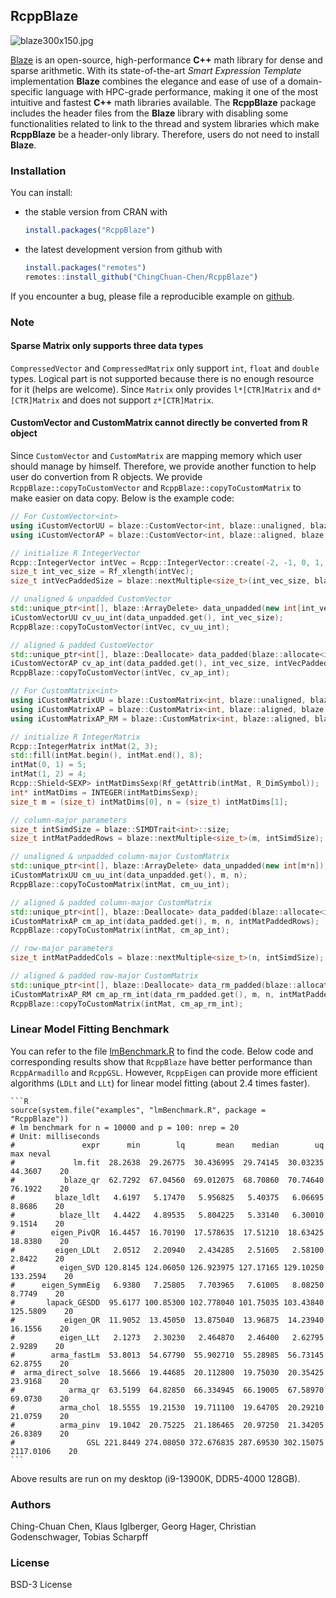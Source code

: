 ## RcppBlaze

![blaze300x150.jpg](https://bitbucket.org/blaze-lib/blaze/wiki/images/blaze300x150.jpg)

[Blaze](https://bitbucket.org/blaze-lib/blaze) is an open-source, high-performance **C++** math library 
for dense and sparse arithmetic. With its state-of-the-art *Smart Expression Template* implementation 
**Blaze** combines the elegance and ease of use of a domain-specific language with HPC-grade performance, 
making it one of the most intuitive and fastest **C++** math libraries available. The **RcppBlaze** package includes 
the header files from the **Blaze** library with disabling some functionalities related to link to the thread and 
system libraries which make **RcppBlaze** be a header-only library. Therefore, users do not need to  install 
**Blaze**.

### Installation

You can install:

* the stable version from CRAN with

    ```R
    install.packages("RcppBlaze")
    ```

* the latest development version from github with

    ```R
    install.packages("remotes")
    remotes::install_github("ChingChuan-Chen/RcppBlaze")
    ```

If you encounter a bug, please file a reproducible example on [github](https://github.com/ChingChuan-Chen/RcppBlaze/issues).

### Note

#### Sparse Matrix only supports three data types
`CompressedVector` and `CompressedMatrix` only support `int`, `float` and `double` types.
Logical part is not supported because there is no enough resource for it (helps are welcome).
Since `Matrix` only provides `l*[CTR]Matrix` and `d*[CTR]Matrix` and does not support `z*[CTR]Matrix`.

#### CustomVector and CustomMatrix cannot directly be converted from R object

Since `CustomVector` and `CustomMatrix` are mapping memory which user should manage by himself.
Therefore, we provide another function to help user do convertion from R objects.
We provide `RcppBlaze::copyToCustomVector` and `RcppBlaze::copyToCustomMatrix` to make easier on data copy. 
Below is the example code:

``` c++
// For CustomVector<int>
using iCustomVectorUU = blaze::CustomVector<int, blaze::unaligned, blaze::unpadded>;
using iCustomVectorAP = blaze::CustomVector<int, blaze::aligned, blaze::padded>;

// initialize R IntegerVector
Rcpp::IntegerVector intVec = Rcpp::IntegerVector::create(-2, -1, 0, 1, 2 );
size_t int_vec_size = Rf_xlength(intVec);
size_t intVecPaddedSize = blaze::nextMultiple<size_t>(int_vec_size, blaze::SIMDTrait<int>::size);

// unaligned & unpadded CustomVector
std::unique_ptr<int[], blaze::ArrayDelete> data_unpadded(new int[int_vec_size]);
iCustomVectorUU cv_uu_int(data_unpadded.get(), int_vec_size);
RcppBlaze::copyToCustomVector(intVec, cv_uu_int);

// aligned & padded CustomVector
std::unique_ptr<int[], blaze::Deallocate> data_padded(blaze::allocate<int>(intVecPaddedSize));
iCustomVectorAP cv_ap_int(data_padded.get(), int_vec_size, intVecPaddedSize);
RcppBlaze::copyToCustomVector(intVec, cv_ap_int);

// For CustomMatrix<int>
using iCustomMatrixUU = blaze::CustomMatrix<int, blaze::unaligned, blaze::unpadded, blaze::columnMajor>;
using iCustomMatrixAP = blaze::CustomMatrix<int, blaze::aligned, blaze::padded, blaze::columnMajor>;
using iCustomMatrixAP_RM = blaze::CustomMatrix<int, blaze::aligned, blaze::padded, blaze::rowMajor>;

// initialize R IntegerMatrix
Rcpp::IntegerMatrix intMat(2, 3);
std::fill(intMat.begin(), intMat.end(), 8);
intMat(0, 1) = 5;
intMat(1, 2) = 4;
Rcpp::Shield<SEXP> intMatDimsSexp(Rf_getAttrib(intMat, R_DimSymbol));
int* intMatDims = INTEGER(intMatDimsSexp);
size_t m = (size_t) intMatDims[0], n = (size_t) intMatDims[1];

// column-major parameters
size_t intSimdSize = blaze::SIMDTrait<int>::size;
size_t intMatPaddedRows = blaze::nextMultiple<size_t>(m, intSimdSize);

// unaligned & unpadded column-major CustomMatrix
std::unique_ptr<int[], blaze::ArrayDelete> data_unpadded(new int[m*n]);
iCustomMatrixUU cm_uu_int(data_unpadded.get(), m, n);
RcppBlaze::copyToCustomMatrix(intMat, cm_uu_int);

// aligned & padded column-major CustomMatrix
std::unique_ptr<int[], blaze::Deallocate> data_padded(blaze::allocate<int>(intMatPaddedRows * n));
iCustomMatrixAP cm_ap_int(data_padded.get(), m, n, intMatPaddedRows);
RcppBlaze::copyToCustomMatrix(intMat, cm_ap_int);

// row-major parameters
size_t intMatPaddedCols = blaze::nextMultiple<size_t>(n, intSimdSize);

// aligned & padded row-major CustomMatrix
std::unique_ptr<int[], blaze::Deallocate> data_rm_padded(blaze::allocate<int>(m * intMatPaddedCols));
iCustomMatrixAP_RM cm_ap_rm_int(data_rm_padded.get(), m, n, intMatPaddedCols);
RcppBlaze::copyToCustomMatrix(intMat, cm_ap_rm_int);
```

### Linear Model Fitting Benchmark 

You can refer to the file [lmBenchmark.R](./inst/examples/lmBenchmark.R) to find the code.
Below code and corresponding results show that `RcppBlaze` have better performance than `RcppArmadillo` and `RcppGSL`.
However, `RcppEigen` can provide more efficient algorithms (`LDLt` and `LLt`) for linear model fitting (about 2.4 times faster).

    ```R
    source(system.file("examples", "lmBenchmark.R", package = "RcppBlaze"))
    # lm benchmark for n = 10000 and p = 100: nrep = 20
    # Unit: milliseconds
    #               expr      min        lq       mean    median        uq       max neval
    #             lm.fit  28.2638  29.26775  30.436995  29.74145  30.03235   44.3607    20
    #           blaze_qr  62.7292  67.04560  69.012075  68.70860  70.74640   76.1922    20
    #         blaze_ldlt   4.6197   5.17470   5.956825   5.40375   6.06695    8.8686    20
    #          blaze_llt   4.4422   4.89535   5.804225   5.33140   6.30010    9.1514    20
    #        eigen_PivQR  16.4457  16.70190  17.578635  17.51210  18.63425   18.8380    20
    #         eigen_LDLt   2.0512   2.20940   2.434285   2.51605   2.58100    2.8422    20
    #          eigen_SVD 120.8145 124.06050 126.923975 127.17165 129.10250  133.2594    20
    #      eigen_SymmEig   6.9380   7.25805   7.703965   7.61005   8.08250    8.7749    20
    #       lapack_GESDD  95.6177 100.85300 102.778040 101.75035 103.43840  125.5809    20
    #           eigen_QR  11.9052  13.45050  13.875040  13.96875  14.23940   16.1556    20
    #          eigen_LLt   2.1273   2.30230   2.464870   2.46400   2.62795    2.9289    20
    #        arma_fastLm  53.8013  54.67790  55.902710  55.28985  56.73145   62.8755    20
    #  arma_direct_solve  18.5666  19.44685  20.112800  19.75030  20.35425   23.9168    20
    #            arma_qr  63.5199  64.82850  66.334945  66.19005  67.58970   69.0730    20
    #          arma_chol  18.5555  19.21530  19.711100  19.64705  20.29210   21.0759    20
    #          arma_pinv  19.1042  20.75225  21.186465  20.97250  21.34205   26.8389    20
    #                GSL 221.8449 274.08050 372.676835 287.69530 302.15075 2117.0106    20
    ```

Above results are run on my desktop (i9-13900K, DDR5-4000 128GB).

### Authors

Ching-Chuan Chen, Klaus Iglberger, Georg Hager, Christian Godenschwager, Tobias Scharpff

### License

BSD-3 License
